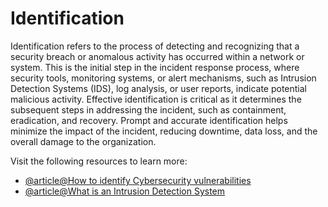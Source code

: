 # Identification

Identification refers to the process of detecting and recognizing that a security breach or anomalous activity has occurred within a network or system. This is the initial step in the incident response process, where security tools, monitoring systems, or alert mechanisms, such as Intrusion Detection Systems (IDS), log analysis, or user reports, indicate potential malicious activity. Effective identification is critical as it determines the subsequent steps in addressing the incident, such as containment, eradication, and recovery. Prompt and accurate identification helps minimize the impact of the incident, reducing downtime, data loss, and the overall damage to the organization.

Visit the following resources to learn more:

- [@article@How to identify Cybersecurity vulnerabilities](https://fieldeffect.com/blog/how-to-identify-cybersecurity-vulnerabilities)
- [@article@What is an Intrusion Detection System](https://www.ibm.com/topics/intrusion-detection-system)